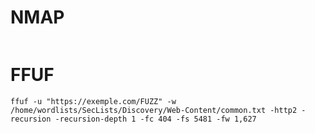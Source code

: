 # NMAP

```nmap -vvv -O -Pn -sV -sS -T4 -A -sC -oA scanme --stylesheet https://raw.githubusercontent.com/honze-net/nmap-bootstrap-xsl/master/nmap -bootstrap.xsl scanme.nmap.org scanme2.nmap.org
```

# FFUF

```
ffuf -u "https://exemple.com/FUZZ" -w /home/wordlists/SecLists/Discovery/Web-Content/common.txt -http2 -recursion -recursion-depth 1 -fc 404 -fs 5481 -fw 1,627
```